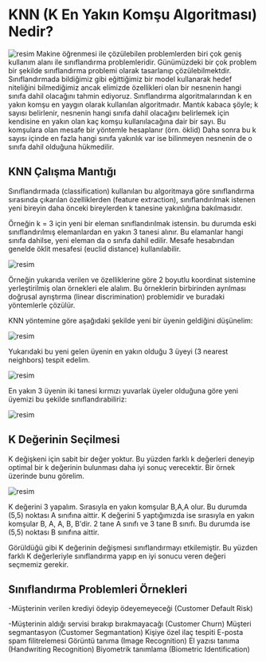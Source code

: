 # KNN (K En Yakın Komşu Algoritması) Nedir?

![resim](https://www.veribilimiokulu.com/wp-content/uploads/2017/07/k_en_yakin_komsu_anime.png)
Makine öğrenmesi ile çözülebilen problemlerden biri çok geniş kullanım alanı ile sınıflandırma problemleridir. Günümüzdeki bir çok problem bir şekilde sınıflandırma problemi olarak tasarlanıp çözülebilmektdir. Sınıflandırmada bildiğimiz gibi eğittiğimiz bir model kullanarak hedef niteliğini bilmediğimiz ancak elimizde özellikleri olan bir nesnenin hangi sınıfa dahil olacağını tahmin ediyoruz. Sınıflandırma algoritmalarından k en yakın komşu en yaygın olarak kullanılan algoritmadır. Mantık kabaca şöyle; k sayısı belirlenir, nesnenin hangi sınıfa dahil olacağını belirlemek için kendisine en yakın olan kaç komşu kullanılacağına dair bir sayı. Bu komşulara olan mesafe bir yöntemle hesaplanır (örn. öklid) Daha sonra bu k sayısı içinde en fazla hangi sınıfa yakınlık var ise bilinmeyen nesnenin de o sınıfa dahil olduğuna hükmedilir.
## KNN Çalışma Mantığı
Sınıflandırmada (classification) kullanılan bu algoritmaya göre sınıflandırma sırasında çıkarılan özelliklerden (feature extraction), sınıflandırılmak istenen yeni bireyin daha önceki bireylerden k tanesine yakınlığına bakılmasıdır.

Örneğin k = 3 için yeni bir eleman sınıflandırılmak istensin. bu durumda eski sınıflandırılmış elemanlardan en yakın 3 tanesi alınır. Bu elamanlar hangi sınıfa dahilse, yeni eleman da o sınıfa dahil edilir. Mesafe hesabından genelde öklit mesafesi (euclid distance) kullanılabilir.

![resim](https://bilgisayarkavramlari.com/wp-content/uploads/2008/11/yerlestirme.jpg)

Örneğin yukarıda verilen ve özelliklerine göre 2 boyutlu koordinat sistemine yerleştirilmiş olan örnekleri ele alalım. Bu örneklerin birbirinden ayrılması doğrusal ayrıştırma (linear discrimination) problemidir ve buradaki yöntemlerle çözülür.

KNN yöntemine göre aşağıdaki şekilde yeni bir üyenin geldiğini düşünelim:

![resim](https://bilgisayarkavramlari.com/wp-content/uploads/2008/11/yeniuye.jpg)

Yukarıdaki bu yeni gelen üyenin en yakın olduğu 3 üyeyi (3 nearest neighbors) tespit edelim.

![resim](https://bilgisayarkavramlari.com/wp-content/uploads/2008/11/yeniuyemesafe.jpg)

En yakın 3 üyenin iki tanesi kırmızı yuvarlak üyeler olduğuna göre yeni üyemizi bu şekilde sınıflandırabiliriz:

![resim](https://bilgisayarkavramlari.com/wp-content/uploads/2008/11/yeniuyemesafesiniflandirma.jpg)

## K Değerinin Seçilmesi 

K değişkeni için sabit bir değer yoktur. Bu yüzden farklı k değerleri deneyip optimal bir k değerinin bulunması daha iyi sonuç verecektir. Bir örnek üzerinde bunu görelim.

![resim](https://mlhtnc.github.io/images/knn.png)

K değerini 3 yapalım. Sırasıyla en yakın komşular B,A,A olur. Bu durumda (5,5) noktası A sınıfına aittir. K değerini 5 yaptığımızda ise sırasıyla en yakın komşular B, A, A, B, B'dir. 2 tane A sınıfı ve 3 tane B sınıfı. Bu durumda ise (5,5) noktası B sınıfına aittir.

Görüldüğü gibi K değerinin değişmesi sınıflandırmayı etkilemiştir. Bu yüzden farklı K değerleriyle sınıflandırma yapıp en iyi sonucu veren değeri seçmemiz gerekir.

## Sınıflandırma Problemleri Örnekleri

-Müşterinin verilen krediyi ödeyip ödeyemeyeceği (Customer Default Risk)

-Müşterinin aldığı servisi bırakıp bırakmayacağı (Customer Churn)
Müşteri segmantasyon (Customer Segmantation)
Kişiye özel ilaç tespiti
E-posta spam filitrelemesi
Görüntü tanıma (Image Recognition)
El yazısı tanıma (Handwriting Recognition)
Biyometrik tanımlama (Biometric Identification)

